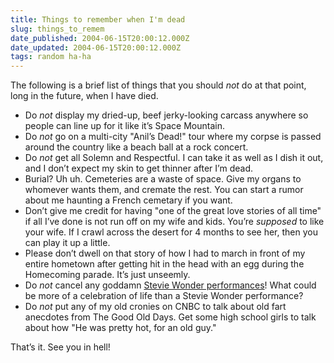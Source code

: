 ```yaml
---
title: Things to remember when I'm dead
slug: things_to_remem
date_published: 2004-06-15T20:00:12.000Z
date_updated: 2004-06-15T20:00:12.000Z
tags: random ha-ha
---
```


The following is a brief list of things that you should *not* do at that point, long in the future, when I have died.

- Do *not* display my dried-up, beef jerky-looking carcass anywhere so people can line up for it like it’s Space Mountain.
- Do *not* go on a multi-city "Anil’s Dead!" tour where my corpse is passed around the country like a beach ball at a rock concert.
- Do *not* get all Solemn and Respectful. I can take it as well as I dish it out, and I don’t expect my skin to get thinner after I’m dead.
- Burial? Uh uh. Cemeteries are a waste of space. Give my organs to whomever wants them, and cremate the rest. You can start a rumor about me haunting a French cemetary if you want.
- Don’t give me credit for having "one of the great love stories of all time" if all I’ve done is not run off on my wife and kids. You’re *supposed* to like your wife. If I crawl across the desert for 4 months to see her, then you can play it up a little.
- Please don’t dwell on that story of how I had to march in front of my entire hometown after getting hit in the head with an egg during the Homecoming parade. It’s just unseemly.
- Do *not* cancel any goddamn [Stevie Wonder performances](http://www.hiphopmusic.com/archives/000567.html)! What could be more of a celebration of life than a Stevie Wonder performance?
- Do *not* put any of my old cronies on CNBC to talk about old fart anecdotes from The Good Old Days. Get some high school girls to talk about how "He was pretty hot, for an old guy."

That’s it. See you in hell!

